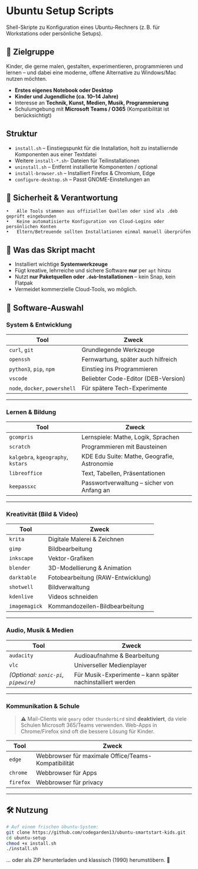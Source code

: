 # Ubuntu Setup Scripts

Shell-Skripte zu Konfiguration eines Ubuntu-Rechners (z. B. für Workstations oder persönliche Setups).


## 🎯 Zielgruppe

Kinder, die gerne malen, gestalten, experimentieren, programmieren und lernen – und dabei eine moderne, offene Alternative zu Windows/Mac nutzen möchten.

- **Erstes eigenes Notebook oder Desktop**
- **Kinder und Jugendliche (ca. 10–14 Jahre)**
- Interesse an **Technik, Kunst, Medien, Musik, Programmierung**
- Schulumgebung mit **Microsoft Teams / O365** (Kompatibilität ist berücksichtigt)


## Struktur

- `install.sh` – Einstiegspunkt für die Installation, holt zu installiernde Komponenten aus einer Textdatei
- Weitere `install-*.sh`- Dateien für Teilinstallationen
- `uninstall.sh` – Entfernt installierte Komponenten / optional
- `install-browser.sh` – Installiert Firefox & Chromium, Edge 
- `configure-desktop.sh` – Passt GNOME-Einstellungen an

## 🔐 Sicherheit & Verantwortung
	•	Alle Tools stammen aus offiziellen Quellen oder sind als .deb geprüft eingebunden
	•	Keine automatisierte Konfiguration von Cloud-Logins oder persönlichen Konten
	•	Eltern/Betreuende sollten Installationen einmal manuell überprüfen


## 🔧 Was das Skript macht

- Installiert wichtige **Systemwerkzeuge**
- Fügt kreative, lehrreiche und sichere Software **nur** per `apt` hinzu
- Nutzt **nur Paketquellen oder `.deb`-Installationen** – kein Snap, kein Flatpak
- Vermeidet kommerzielle Cloud-Tools, wo möglich.

## 🧩 Software-Auswahl

### System & Entwicklung
| Tool            | Zweck                          |
|----------------|---------------------------------|
| `curl`, `git`  | Grundlegende Werkzeuge          |
| `openssh`      | Fernwartung, später auch hilfreich |
| `python3`, `pip`, `npm` | Einstieg ins Programmieren |
| `vscode`       | Beliebter Code-Editor (DEB-Version) |
| `node`, `docker`, `powershell` | Für spätere Tech-Experimente |

---

### Lernen & Bildung
| Tool              | Zweck                           |
|------------------|----------------------------------|
| `gcompris`        | Lernspiele: Mathe, Logik, Sprachen |
| `scratch`         | Programmieren mit Bausteinen    |
| `kalgebra`, `kgeography`, `kstars` | KDE Edu Suite: Mathe, Geografie, Astronomie |
| `libreoffice`     | Text, Tabellen, Präsentationen  |
| `keepassxc`       | Passwortverwaltung – sicher von Anfang an |

---

### Kreativität (Bild & Video)
| Tool         | Zweck                                |
|--------------|---------------------------------------|
| `krita`      | Digitale Malerei & Zeichnen           |
| `gimp`       | Bildbearbeitung                       |
| `inkscape`   | Vektor-Grafiken                       |
| `blender`    | 3D-Modellierung & Animation           |
| `darktable`  | Fotobearbeitung (RAW-Entwicklung)     |
| `shotwell`   | Bildverwaltung                        |
| `kdenlive`   | Videos schneiden                      |
| `imagemagick`| Kommandozeilen-Bildbearbeitung        |

---

### Audio, Musik & Medien
| Tool        | Zweck                                |
|-------------|---------------------------------------|
| `audacity`  | Audioaufnahme & Bearbeitung           |
| `vlc`       | Universeller Medienplayer             |
| *(Optional: `sonic-pi`, `pipewire`)* | Für Musik-Experimente – kann später nachinstalliert werden |

---

### Kommunikation & Schule

> ⚠️ Mail-Clients wie `geary` oder `thunderbird` sind **deaktiviert**, da viele Schulen Microsoft 365/Teams verwenden. Web-Apps in Chrome/Firefox sind oft die bessere Lösung für Kinder.

| Tool        | Zweck                                 |
|-------------|----------------------------------------|
| `edge`    | Webbrowser für maximale Office/Teams-Kompatibilität |
| `chrome`    | Webbrowser für Apps |
| `firefox`    | Webbrowser für privacy|

---

## 🛠️ Nutzung

```bash
# Auf einem frischen Ubuntu-System:
git clone https://github.com/codegarden13/ubuntu-smartstart-kids.git
cd ubuntu-setup
chmod +x install.sh
./install.sh
```

... oder als ZIP herunterladen und klassisch (1990) herumstöbern. 🎸